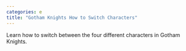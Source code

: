 ```yaml
---
categories: e
title: "Gotham Knights How to Switch Characters"
---
```

Learn how to switch between the four different characters in Gotham Knights.